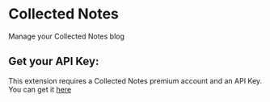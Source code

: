 # Collected Notes

Manage your Collected Notes blog

## Get your API Key:

This extension requires a Collected Notes premium account and an API Key. You can get it [here](https://collectednotes.com/accounts/me/token)
